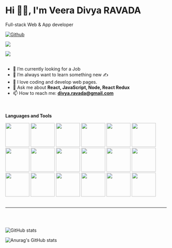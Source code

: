 # Hi 🙋‍♀️, I'm Veera Divya RAVADA

 Full-stack Web & App developer 
 
 
 [![Github](https://img.shields.io/github/followers/divyaravada?label=Follow&style=social)](https://github.com/divyaravada)
 
 
 ![](https://visitor-badge.laobi.icu/badge?page_id=divyaravada.divyaravada)
 
 ![](https://komarev.com/ghpvc/?username=divyaravada&color=blueviolet)
 <br/><br/>



- 🔭 I’m currently looking for a Job
 - 🧠 I’m always want to learn something new ✍️
 - 	🥰 I love coding and develop web pages.
- 💬 Ask me about <b>React, JavaScript, Node, React Redux </b>
- 📫 How to reach me: **divya.ravada@gmail.com**


 <br/><br/>
 <b>Languages and Tools </b> <br/>
 <div display="flex">
<img src="https://user-images.githubusercontent.com/16076337/193835305-ff7a8abf-da5e-425f-90d8-27f22989fc00.png" width="75px"/> 

 <img src="https://user-images.githubusercontent.com/16076337/193835128-dfb97215-c0f4-41d9-8bcc-347c9f20a5ad.png" width="75px"/> 

 <img src="https://user-images.githubusercontent.com/16076337/193835410-6259efc1-105e-4b30-9ef0-2daa2a6d870d.png" width="75px"/> 

 <img src="https://user-images.githubusercontent.com/16076337/193835780-53e084d7-3c7d-4119-bb7e-a09519731c4e.png" width="75px"/> 

 <img src="https://user-images.githubusercontent.com/16076337/193835755-0da62f49-85a3-49e0-89b1-1525db605feb.png" width="75px"/> 

 <img src="https://user-images.githubusercontent.com/16076337/193835715-210b1e41-5e73-4a70-896d-ea5f8d1cefd1.png" width="75px"/> 

 <img src="https://user-images.githubusercontent.com/16076337/193835689-c5f5b854-1ac7-41ac-a365-4ecb9462638c.png" width="75px"/> 

 <img src="https://user-images.githubusercontent.com/16076337/193835654-7aa8a8c6-0144-469c-9908-3ad0685f4eb7.png" width="75px"/> 

 <img src="https://user-images.githubusercontent.com/16076337/193835613-5b15ffc2-5454-401a-a24f-631090535b0d.png" width="75px"/> 

 <img src="https://user-images.githubusercontent.com/16076337/193835575-fba1977e-fef9-4cb0-8281-26cb14ad1586.png" width="75px"/>

<img src="https://user-images.githubusercontent.com/16076337/193835216-29852886-b268-412f-94f0-d4598e450f74.png" width="75px"/>
<img src="https://user-images.githubusercontent.com/16076337/193835272-51ceacfd-8d02-4dcf-855a-c983e232fd4d.png" width="75px" />


 <img src="https://user-images.githubusercontent.com/16076337/193835522-6f2f43a3-3da4-4e38-8060-41169b5aa850.png" width="75px"> 

 <img src="https://user-images.githubusercontent.com/16076337/193835472-8d144a3f-91c4-4c99-8ae4-efe026b1b890.png" width="75px"> 
 
 <img src="https://user-images.githubusercontent.com/16076337/193835444-49ffbc55-38c7-4a29-9468-fa0a9d558620.png" width="75px"> 
 
 <img src="https://user-images.githubusercontent.com/16076337/193835164-ed4fbdda-740d-459f-ac3c-47a3d12701e2.png" width="75px"> 
 
 <img src="https://user-images.githubusercontent.com/16076337/193835365-0a6c9a2e-6779-48c5-ad56-d40c87ecf38e.png" width="75px"> 
 
 <img src="https://user-images.githubusercontent.com/16076337/193835030-643553f8-f496-4210-92e5-ac14916654e8.png" width="75px"> 
 
</div>
</br>
<hr/>
<br/><br/>

 ![GitHub stats](https://github-readme-stats.vercel.app/api?username=divyaravada&show_icons=true&theme=tokyonight)
 
![Anurag's GitHub stats](https://github-readme-stats.vercel.app/api/top-langs/?username=divyaravada&theme=dark&show_icons=true)
